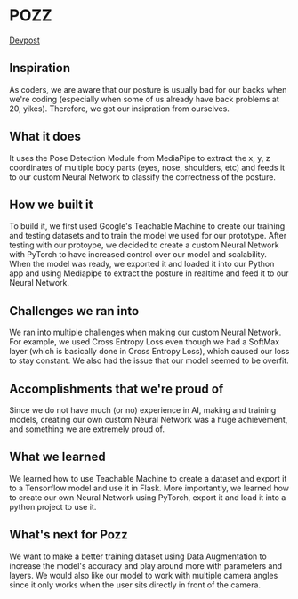 # **POZZ**

[Devpost](https://devpost.com/software/pozz?ref_content=my-projects-tab&ref_feature=my_projects)


## Inspiration

As coders, we are aware that our posture is usually bad for our backs when we're coding (especially when some of us already have back problems at 20, yikes). Therefore, we got our insipration from ourselves.

## What it does

It uses the Pose Detection Module from MediaPipe to extract the x, y, z coordinates of multiple body parts (eyes, nose, shoulders, etc) and feeds it to our custom Neural Network to classify the correctness of the posture.

## How we built it

To build it, we first used Google's Teachable Machine to create our training and testing datasets and to train the model we used for our prototype. After testing with our protoype, we decided to create a custom Neural Network with PyTorch to have increased control over our model and scalability. When the model was ready, we exported it and loaded it into our Python app and using Mediapipe to extract the posture in realtime and feed it to our Neural Network.

## Challenges we ran into

We ran into multiple challenges when making our custom Neural Network. For example, we used Cross Entropy Loss even though we had a SoftMax layer (which is basically done in Cross Entropy Loss), which caused our loss to stay constant. We also had the issue that our model seemed to be overfit.

## Accomplishments that we're proud of

Since we do not have much (or no) experience in AI, making and training models, creating our own custom Neural Network was a huge achievement, and something we are extremely proud of.

## What we learned

We learned how to use Teachable Machine to create a dataset and export it to a Tensorflow model and use it in Flask. More importantly, we learned how to create our own Neural Network using PyTorch, export it and load it into a python project to use it.

## What's next for Pozz

We want to make a better training dataset using Data Augmentation to increase the model's accuracy and play around more with parameters and layers. We would also like our model to work with multiple camera angles since it only works when the user sits directly in front of the camera.